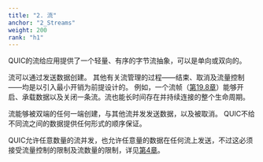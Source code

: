 ```yaml
---
title: "2. 流"
anchor: "2_Streams"
weight: 200
rank: "h1"
---
```


QUIC的流给应用提供了一个轻量、有序的字节流抽象，可以是单向或双向的。

流可以通过发送数据创建。
其他有关流管理的过程——结束、取消及流量控制——均是以引入最小开销为前提设计的。
例如，一个流帧（[第19.8章]()）能够开启、承载数据以及关闭一条流。流也能长时间存在并持续连接的整个生命周期。

流能够被双端的任何一端创建，与其他流并发发送数据，以及被取消。
QUIC不给不同流之间的数据提供任何形式的顺序保证。

QUIC允许任意数量的流并发，也允许任意量的数据在任何流上发送，不过这必须接受流量控制的限制及流数量的限制，详见[第4章]()。
